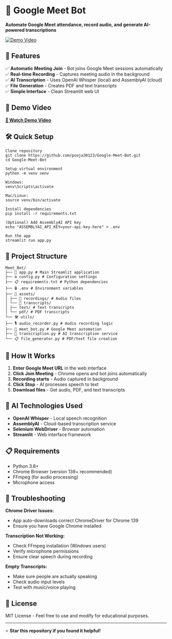 # 🎤 Google Meet Bot

**Automate Google Meet attendance, record audio, and generate AI-powered transcriptions**

[![Demo Video](https://img.shields.io/badge/Demo-Watch%20Video-red?style=for-the-badge&logo=youtube)](https://youtu.be/NALaPhlwDks)

## 🚀 Features

✅ **Automatic Meeting Join** - Bot joins Google Meet sessions automatically  
✅ **Real-time Recording** - Captures meeting audio in the background  
✅ **AI Transcription** - Uses OpenAI Whisper (local) and AssemblyAI (cloud)  
✅ **File Generation** - Creates PDF and text transcripts  
✅ **Simple Interface** - Clean Streamlit web UI  

## 🎥 Demo Video

[**👀 Watch Demo Video**](https://youtu.be/NALaPhlwDks)


## 🛠 Quick Setup

```
Clone repository
git clone https://github.com/pooja30123/Google-Meet-Bot.git
cd Google-Meet-Bot

Setup virtual environment
python -m venv venv

Windows:
venv\Scripts\activate

Mac/Linux:
source venv/bin/activate

Install dependencies
pip install -r requirements.txt

(Optional) Add AssemblyAI API key
echo "ASSEMBLYAI_API_KEY=your-api-key-here" > .env

Run the app
streamlit run app.py
```

## 📁 Project Structure

```
Meet_Bot/
├── 📄 app.py # Main Streamlit application
├── ⚙️ config.py # Configuration settings
├── 📋 requirements.txt # Python dependencies
├── 🔒 .env # Environment variables
├── 📂 assets/
│ ├── 🎵 recordings/ # Audio files
│ └── 📄 transcripts/
│ ├── text/ # Text transcripts
│ └── pdf/ # PDF transcripts
└── 🛠 utils/
├── 🎙️ audio_recorder.py # Audio recording logic
├── 🤖 meet_bot.py # Google Meet automation
├── 📝 transcription.py # AI transcription service
└── 📋 file_generator.py # PDF/text file creation
```


## 🎯 How It Works

1. **Enter Google Meet URL** in the web interface
2. **Click Join Meeting** - Chrome opens and bot joins automatically
3. **Recording starts** - Audio captured in background
4. **Click Stop** - AI processes speech to text
5. **Download files** - Get audio, PDF, and text transcripts

## 🧠 AI Technologies Used

- **OpenAI Whisper** - Local speech recognition
- **AssemblyAI** - Cloud-based transcription service  
- **Selenium WebDriver** - Browser automation
- **Streamlit** - Web interface framework

## 📋 Requirements

- Python 3.8+
- Chrome Browser (version 139+ recommended)
- FFmpeg (for audio processing)
- Microphone access

## 🔧 Troubleshooting

**Chrome Driver Issues:**
- App auto-downloads correct ChromeDriver for Chrome 139
- Ensure you have Google Chrome installed

**Transcription Not Working:**
- Check FFmpeg installation (Windows users)
- Verify microphone permissions
- Ensure clear speech during recording

**Empty Transcripts:**
- Make sure people are actually speaking
- Check audio input levels
- Test with music/voice playing


## 📄 License

MIT License - Feel free to use and modify for educational purposes.

---

⭐ **Star this repository if you found it helpful!**
